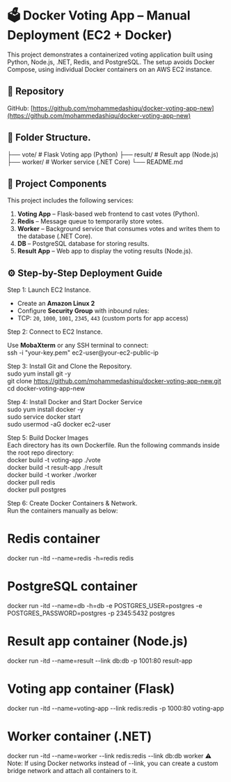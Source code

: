 # 🗳️ Docker Voting App – Manual Deployment (EC2 + Docker)

This project demonstrates a containerized voting application built using Python, Node.js, .NET, Redis, and PostgreSQL. The setup avoids Docker Compose, using individual Docker containers on an AWS EC2 instance.

## 📌 Repository

GitHub: [https://github.com/mohammedashiqu/docker-voting-app-new](https://github.com/mohammedashiqu/docker-voting-app-new)

## 📁 Folder Structure.

├── vote/ # Flask Voting app (Python)
├── result/ # Result app (Node.js)
├── worker/ # Worker service (.NET Core)
└── README.md

## 🔧 Project Components

This project includes the following services:

1. **Voting App** – Flask-based web frontend to cast votes (Python).
2. **Redis** – Message queue to temporarily store votes.
3. **Worker** – Background service that consumes votes and writes them to the database (.NET Core).
4. **DB** – PostgreSQL database for storing results.
5. **Result App** – Web app to display the voting results (Node.js).

## ⚙️ Step-by-Step Deployment Guide

Step 1: Launch EC2 Instance.

- Create an **Amazon Linux 2** 
- Configure **Security Group** with inbound rules: 
- TCP: `20`, `1000`, `1001`, `2345`, `443` (custom ports for app access) 

Step 2: Connect to EC2 Instance.

Use **MobaXterm** or any SSH terminal to connect: \
ssh -i "your-key.pem" ec2-user@your-ec2-public-ip 

Step 3: Install Git and Clone the Repository. \
sudo yum install git -y        
git clone https://github.com/mohammedashiqu/docker-voting-app-new.git \
cd docker-voting-app-new

Step 4: Install Docker and Start Docker Service \
sudo yum install docker -y \
sudo service docker start \
sudo usermod -aG docker ec2-user 

Step 5: Build Docker Images \
Each directory has its own Dockerfile. Run the following commands inside the root repo directory: \
docker build -t voting-app ./vote \
docker build -t result-app ./result \
docker build -t worker ./worker \
docker pull redis \
docker pull postgres 

Step 6: Create Docker Containers & Network. \
Run the containers manually as below: 
# Redis container
docker run -itd --name=redis -h=redis redis

# PostgreSQL container
docker run -itd --name=db -h=db 
  -e POSTGRES_USER=postgres 
  -e POSTGRES_PASSWORD=postgres 
  -p 2345:5432 
  postgres

# Result app container (Node.js)
docker run -itd --name=result 
  --link db:db 
  -p 1001:80 
  result-app

# Voting app container (Flask)
docker run -itd --name=voting-app 
  --link redis:redis 
  -p 1000:80 
  voting-app

# Worker container (.NET)
docker run -itd --name=worker 
  --link redis:redis 
  --link db:db 
  worker
⚠️ Note: If using Docker networks instead of --link, you can create a custom bridge network and attach all containers to it.

